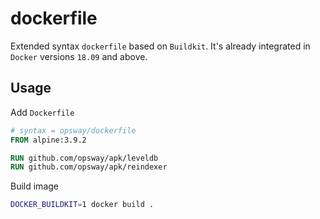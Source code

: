 # dockerfile

Extended syntax `dockerfile` based on `Buildkit`. It's already integrated in `Docker` versions `18.09`  and above.

## Usage

Add `Dockerfile`

```dockerfile
# syntax = opsway/dockerfile
FROM alpine:3.9.2

RUN github.com/opsway/apk/leveldb
RUN github.com/opsway/apk/reindexer
```
Build image

```bash
DOCKER_BUILDKIT=1 docker build .
```

